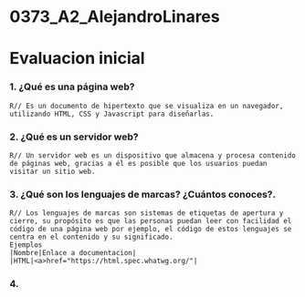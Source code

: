 # 0373_A2_AlejandroLinares

# Evaluacion inicial

### 1. ¿Qué es una página web?

    R// Es un documento de hipertexto que se visualiza en un navegador, utilizando HTML, CSS y Javascript para diseñarlas.

### 2. ¿Qué es un servidor web?

    R// Un servidor web es un dispositivo que almacena y procesa contenido de páginas web, gracias a él es posible que los usuarios puedan visitar un sitio web.

### 3. ¿Qué son los lenguajes de marcas? ¿Cuántos conoces?. 

    R// Los lenguajes de marcas son sistemas de etiquetas de apertura y cierre, su propósito es que las personas puedan leer con facilidad el código de una página web por ejemplo, el código de estos lenguajes se centra en el contenido y su significado.
    Ejemplos
    |Nombre|Enlace a documentacion|
    |HTML|<a>href="https://html.spec.whatwg.org/"|

### 4. 




